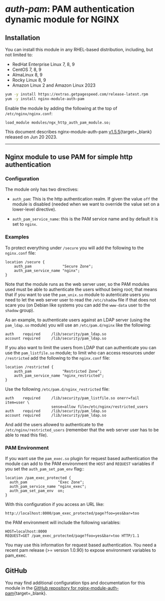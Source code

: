 # *auth-pam*: PAM authentication dynamic module for NGINX


## Installation

You can install this module in any RHEL-based distribution, including, but not limited to:

* RedHat Enterprise Linux 7, 8, 9
* CentOS 7, 8, 9
* AlmaLinux 8, 9
* Rocky Linux 8, 9
* Amazon Linux 2 and Amazon Linux 2023

```bash
yum -y install https://extras.getpagespeed.com/release-latest.rpm
yum -y install nginx-module-auth-pam
```

Enable the module by adding the following at the top of `/etc/nginx/nginx.conf`:

```nginx
load_module modules/ngx_http_auth_pam_module.so;
```


This document describes nginx-module-auth-pam [v1.5.5](https://github.com/sto/ngx_http_auth_pam_module/releases/tag/v1.5.5){target=_blank} 
released on Jun 20 2023.

<hr />

## Nginx module to use PAM for simple http authentication

### Configuration

The module only has two directives:

- ``auth_pam``: This is the http authentication realm. If given the value
  ``off`` the module is disabled (needed when we want to override the value
  set on a lower-level directive).

- ``auth_pam_service_name``: this is the PAM service name and by default it is
  set to ``nginx``.

### Examples

To protect everything under ``/secure`` you will add the following to the
``nginx.conf`` file:

	location /secure {
	    auth_pam              "Secure Zone";
	    auth_pam_service_name "nginx";
	}

Note that the module runs as the web server user, so the PAM modules used must
be able to authenticate the users without being root; that means that if you
want to use the ``pam_unix.so`` module to autenticate users you need to let the
web server user to read the ``/etc/shadow`` file if that does not scare you (on
Debian like systems you can add the ``www-data`` user to the ``shadow`` group).

As an example, to authenticate users against an LDAP server (using the
``pam_ldap.so`` module) you will use an ``/etc/pam.d/nginx`` like the
following:

	auth    required     /lib/security/pam_ldap.so
	account required     /lib/security/pam_ldap.so

If you also want to limit the users from LDAP that can authenticate you can
use the ``pam_listfile.so`` module; to limit who can access resources under
``/restricted`` add the following to the ``nginx.conf`` file:

	location /restricted {
	    auth_pam              "Restricted Zone";
	    auth_pam_service_name "nginx_restricted";
	}

Use the following ``/etc/pam.d/nginx_restricted`` file:

	auth    required     /lib/security/pam_listfile.so onerr=fail item=user \
	                     sense=allow file=/etc/nginx/restricted_users
	auth    required     /lib/security/pam_ldap.so
	account required     /lib/security/pam_ldap.so

And add the users allowed to authenticate to the ``/etc/nginx/restricted_users``
(remember that the web server user has to be able to read this file).

### PAM Environment

If you want use the ``pam_exec.so`` plugin for request based authentication the
module can add to the PAM environment the ``HOST`` and ``REQUEST`` variables if
you set the ``auth_pam_set_pam_env`` flag::

	location /pam_exec_protected {
	  auth_pam              "Exec Zone";
	  auth_pam_service_name "nginx_exec";
	  auth_pam_set_pam_env  on;
	}

With this configuration if you access an URL like:

	http://localhost:8000/pam_exec_protected/page?foo=yes&bar=too

the PAM environment will include the following variables:

	HOST=localhost:8000
	REQUEST=GET /pam_exec_protected/page?foo=yes&bar=too HTTP/1.1

You may use this information for request based authentication.
You need a recent pam release (>= version 1.0.90) to expose environment
variables to pam_exec.

## GitHub

You may find additional configuration tips and documentation for this module in the [GitHub 
repository for 
nginx-module-auth-pam](https://github.com/sto/ngx_http_auth_pam_module){target=_blank}.